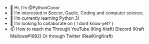 - 👋 Hi, I’m @PythonConor
- 👀 I’m interested in Soccer, Gaelic, Coding and computer science.
- 🌱 I’m currently learning Python 3!
- 💞️ I’m looking to collaborate on ( I dont know yet? )
- 📫 How to reach me Through YouTube (King Kraft) Discord (Kraft Mallows#1992) Or through Twitter (RealKingKraft)

<!---
PythonConor/PythonConor is a ✨ special ✨ repository because its `README.md` (this file) appears on your GitHub profile.
You can click the Preview link to take a look at your changes.
--->
